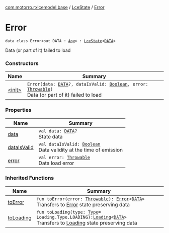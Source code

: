 [com.motorro.rxlcemodel.base](../../index.md) / [LceState](../index.md) / [Error](./index.md)

# Error

`data class Error<out DATA : `[`Any`](https://kotlinlang.org/api/latest/jvm/stdlib/kotlin/-any/index.html)`> : `[`LceState`](../index.md)`<`[`DATA`](index.md#DATA)`>`

Data (or part of it) failed to load

### Constructors

| Name | Summary |
|---|---|
| [&lt;init&gt;](-init-.md) | `Error(data: `[`DATA`](index.md#DATA)`?, dataIsValid: `[`Boolean`](https://kotlinlang.org/api/latest/jvm/stdlib/kotlin/-boolean/index.html)`, error: `[`Throwable`](https://kotlinlang.org/api/latest/jvm/stdlib/kotlin/-throwable/index.html)`)`<br>Data (or part of it) failed to load |

### Properties

| Name | Summary |
|---|---|
| [data](data.md) | `val data: `[`DATA`](index.md#DATA)`?`<br>State data |
| [dataIsValid](data-is-valid.md) | `val dataIsValid: `[`Boolean`](https://kotlinlang.org/api/latest/jvm/stdlib/kotlin/-boolean/index.html)<br>Data validity at the time of emission |
| [error](error.md) | `val error: `[`Throwable`](https://kotlinlang.org/api/latest/jvm/stdlib/kotlin/-throwable/index.html)<br>Data load error |

### Inherited Functions

| Name | Summary |
|---|---|
| [toError](../to-error.md) | `fun toError(error: `[`Throwable`](https://kotlinlang.org/api/latest/jvm/stdlib/kotlin/-throwable/index.html)`): `[`Error`](./index.md)`<`[`DATA`](../index.md#DATA)`>`<br>Transfers to [Error](./index.md) state preserving data |
| [toLoading](../to-loading.md) | `fun toLoading(type: `[`Type`](../-loading/-type/index.md)` = Loading.Type.LOADING): `[`Loading`](../-loading/index.md)`<`[`DATA`](../index.md#DATA)`>`<br>Transfers to [Loading](../-loading/index.md) state preserving data |
